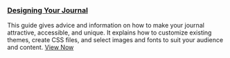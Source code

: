
### [Designing Your Journal](/designing-your-journal/en/)

This guide gives advice and information on how to make your journal attractive, accessible, and unique. It explains how to customize existing themes, create CSS files, and select images and fonts to suit your audience and content. [View Now](/designing-your-journal/en/)
